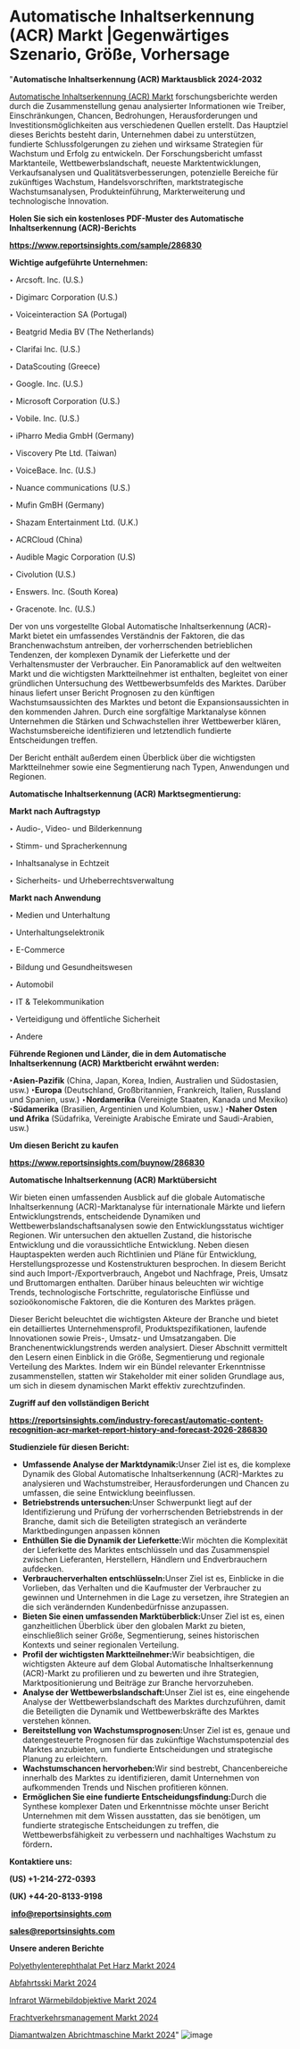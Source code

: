 # Automatische Inhaltserkennung (ACR) Markt |Gegenwärtiges Szenario, Größe, Vorhersage

"<strong><b>Automatische Inhaltserkennung (ACR) Marktausblick 2024-2032</b></strong>

<a href=https://www.reportsinsights.com/sample/286830>Automatische Inhaltserkennung (ACR) Markt</a> forschungsberichte werden durch die Zusammenstellung genau analysierter Informationen wie Treiber, Einschränkungen, Chancen, Bedrohungen, Herausforderungen und Investitionsmöglichkeiten aus verschiedenen Quellen erstellt. Das Hauptziel dieses Berichts besteht darin, Unternehmen dabei zu unterstützen, fundierte Schlussfolgerungen zu ziehen und wirksame Strategien für Wachstum und Erfolg zu entwickeln. Der Forschungsbericht umfasst Marktanteile, Wettbewerbslandschaft, neueste Marktentwicklungen, Verkaufsanalysen und Qualitätsverbesserungen, potenzielle Bereiche für zukünftiges Wachstum, Handelsvorschriften, marktstrategische Wachstumsanalysen, Produkteinführung, Markterweiterung und technologische Innovation.

<strong><b>Holen Sie sich ein kostenloses PDF-Muster des Automatische Inhaltserkennung (ACR)-Berichts</b></strong>

<a href=https://www.reportsinsights.com/sample/286830><strong><u>https://www.reportsinsights.com/sample/286830</u></strong></a>

<strong>Wichtige aufgeführte Unternehmen:</strong>

‣ Arcsoft. Inc. (U.S.)

‣ Digimarc Corporation (U.S.)

‣ Voiceinteraction SA (Portugal)

‣ Beatgrid Media BV (The Netherlands)

‣ Clarifai Inc. (U.S.)

‣ DataScouting (Greece)

‣ Google. Inc. (U.S.)

‣ Microsoft Corporation (U.S.)

‣ Vobile. Inc. (U.S.)

‣ iPharro Media GmbH (Germany)

‣ Viscovery Pte Ltd. (Taiwan)

‣ VoiceBace. Inc. (U.S.)

‣ Nuance communications (U.S.)

‣ Mufin GmBH (Germany)

‣ Shazam Entertainment Ltd. (U.K.)

‣ ACRCloud (China)

‣ Audible Magic Corporation (U.S)

‣ Civolution (U.S.)

‣ Enswers. Inc. (South Korea)

‣ Gracenote. Inc. (U.S.)

Der von uns vorgestellte Global Automatische Inhaltserkennung (ACR)-Markt bietet ein umfassendes Verständnis der Faktoren, die das Branchenwachstum antreiben, der vorherrschenden betrieblichen Tendenzen, der komplexen Dynamik der Lieferkette und der Verhaltensmuster der Verbraucher. Ein Panoramablick auf den weltweiten Markt und die wichtigsten Marktteilnehmer ist enthalten, begleitet von einer gründlichen Untersuchung des Wettbewerbsumfelds des Marktes. Darüber hinaus liefert unser Bericht Prognosen zu den künftigen Wachstumsaussichten des Marktes und betont die Expansionsaussichten in den kommenden Jahren. Durch eine sorgfältige Marktanalyse können Unternehmen die Stärken und Schwachstellen ihrer Wettbewerber klären, Wachstumsbereiche identifizieren und letztendlich fundierte Entscheidungen treffen.

Der Bericht enthält außerdem einen Überblick über die wichtigsten Marktteilnehmer sowie eine Segmentierung nach Typen, Anwendungen und Regionen.

<strong>Automatische Inhaltserkennung (ACR) Marktsegmentierung:</strong>

<strong>Markt nach Auftragstyp</Strong>

‣ Audio-, Video- und Bilderkennung

‣ Stimm- und Spracherkennung

‣ Inhaltsanalyse in Echtzeit

‣ Sicherheits- und Urheberrechtsverwaltung

<strong>Markt nach Anwendung</Strong>

‣ Medien und Unterhaltung

‣ Unterhaltungselektronik

‣ E-Commerce

‣ Bildung und Gesundheitswesen

‣ Automobil

‣ IT & Telekommunikation

‣ Verteidigung und öffentliche Sicherheit

‣ Andere

<strong><b>Führende Regionen und Länder, die in dem Automatische Inhaltserkennung (ACR) Marktbericht erwähnt werden:</b></strong>

<strong><b>‣Asien-Pazifik</b></strong> (China, Japan, Korea, Indien, Australien und Südostasien, usw.)
<strong><b>‣Europa</b></strong> (Deutschland, Großbritannien, Frankreich, Italien, Russland und Spanien, usw.)
‣<strong><b>Nordamerika</b></strong> (Vereinigte Staaten, Kanada und Mexiko)
<strong><b>‣Südamerika</b></strong> (Brasilien, Argentinien und Kolumbien, usw.)
<strong><b>‣Naher Osten und Afrika</b></strong> (Südafrika, Vereinigte Arabische Emirate und Saudi-Arabien, usw.)

<strong>Um diesen Bericht zu kaufen</strong>

<a href=https://www.reportsinsights.com/buynow/286830><strong><u>https://www.reportsinsights.com/buynow/286830</u></strong></a>

<strong>Automatische Inhaltserkennung (ACR) Marktübersicht</strong>

Wir bieten einen umfassenden Ausblick auf die globale Automatische Inhaltserkennung (ACR)-Marktanalyse für internationale Märkte und liefern Entwicklungstrends, entscheidende Dynamiken und Wettbewerbslandschaftsanalysen sowie den Entwicklungsstatus wichtiger Regionen. Wir untersuchen den aktuellen Zustand, die historische Entwicklung und die voraussichtliche Entwicklung. Neben diesen Hauptaspekten werden auch Richtlinien und Pläne für Entwicklung, Herstellungsprozesse und Kostenstrukturen besprochen. In diesem Bericht sind auch Import-/Exportverbrauch, Angebot und Nachfrage, Preis, Umsatz und Bruttomargen enthalten. Darüber hinaus beleuchten wir wichtige Trends, technologische Fortschritte, regulatorische Einflüsse und sozioökonomische Faktoren, die die Konturen des Marktes prägen.

Dieser Bericht beleuchtet die wichtigsten Akteure der Branche und bietet ein detailliertes Unternehmensprofil, Produktspezifikationen, laufende Innovationen sowie Preis-, Umsatz- und Umsatzangaben. Die Branchenentwicklungstrends werden analysiert. Dieser Abschnitt vermittelt den Lesern einen Einblick in die Größe, Segmentierung und regionale Verteilung des Marktes. Indem wir ein Bündel relevanter Erkenntnisse zusammenstellen, statten wir Stakeholder mit einer soliden Grundlage aus, um sich in diesem dynamischen Markt effektiv zurechtzufinden.

<strong>Zugriff auf den vollständigen Bericht</strong>

<a href=https://reportsinsights.com/industry-forecast/automatic-content-recognition-acr-market-report-history-and-forecast-2026-286830><strong>https://reportsinsights.com/industry-forecast/automatic-content-recognition-acr-market-report-history-and-forecast-2026-286830</strong></a>

<strong>Studienziele für diesen Bericht:</strong>
<ul>
  <li><strong>Umfassende Analyse der Marktdynamik:</strong>Unser Ziel ist es, die komplexe Dynamik des Global Automatische Inhaltserkennung (ACR)-Marktes zu analysieren und Wachstumstreiber, Herausforderungen und Chancen zu umfassen, die seine Entwicklung beeinflussen.</li>
  <li><strong>Betriebstrends untersuchen:</strong>Unser Schwerpunkt liegt auf der Identifizierung und Prüfung der vorherrschenden Betriebstrends in der Branche, damit sich die Beteiligten strategisch an veränderte Marktbedingungen anpassen können</li>
  <li><strong>Enthüllen Sie die Dynamik der Lieferkette:</strong>Wir möchten die Komplexität der Lieferkette des Marktes entschlüsseln und das Zusammenspiel zwischen Lieferanten, Herstellern, Händlern und Endverbrauchern aufdecken.</li>
  <li><strong>Verbraucherverhalten entschlüsseln:</strong>Unser Ziel ist es, Einblicke in die Vorlieben, das Verhalten und die Kaufmuster der Verbraucher zu gewinnen und Unternehmen in die Lage zu versetzen, ihre Strategien an die sich verändernden Kundenbedürfnisse anzupassen.</li>
  <li><strong>Bieten Sie einen umfassenden Marktüberblick:</strong>Unser Ziel ist es, einen ganzheitlichen Überblick über den globalen Markt zu bieten, einschließlich seiner Größe, Segmentierung, seines historischen Kontexts und seiner regionalen Verteilung.</li>
  <li><strong>Profil der wichtigsten Marktteilnehmer:</strong>Wir beabsichtigen, die wichtigsten Akteure auf dem Global Automatische Inhaltserkennung (ACR)-Markt zu profilieren und zu bewerten und ihre Strategien, Marktpositionierung und Beiträge zur Branche hervorzuheben.</li>
  <li><strong>Analyse der Wettbewerbslandschaft:</strong>Unser Ziel ist es, eine eingehende Analyse der Wettbewerbslandschaft des Marktes durchzuführen, damit die Beteiligten die Dynamik und Wettbewerbskräfte des Marktes verstehen können.</li>
  <li><strong>Bereitstellung von Wachstumsprognosen:</strong>Unser Ziel ist es, genaue und datengesteuerte Prognosen für das zukünftige Wachstumspotenzial des Marktes anzubieten, um fundierte Entscheidungen und strategische Planung zu erleichtern.</li>
  <li><strong>Wachstumschancen hervorheben:</strong>Wir sind bestrebt, Chancenbereiche innerhalb des Marktes zu identifizieren, damit Unternehmen von aufkommenden Trends und Nischen profitieren können.</li>
  <li><strong>Ermöglichen Sie eine fundierte Entscheidungsfindung:</strong>Durch die Synthese komplexer Daten und Erkenntnisse möchte unser Bericht Unternehmen mit dem Wissen ausstatten, das sie benötigen, um fundierte strategische Entscheidungen zu treffen, die Wettbewerbsfähigkeit zu verbessern und nachhaltiges Wachstum zu fördern<strong>.</strong></li>
</ul>
<strong>Kontaktiere uns:</strong>

<strong>(US) +1-214-272-0393</strong>

<strong>(UK) +44-20-8133-9198</strong>

<strong> </strong><a href=info@reportsinsights.com><strong><u>info@reportsinsights.com</u></strong></a>

<a href=sales@reportsinsights.com><strong><u>sales@reportsinsights.com</u></strong></a>

<strong>Unsere anderen Berichte</strong>

<a href=https://de.linkedin.com/pulse/polyethylenterephthalat-pet-harz-markt-2xqmf/>Polyethylenterephthalat Pet Harz Markt 2024</a>

<a href=https://de.linkedin.com/pulse/abfahrtsski-markt-2024-größe-anteil-wachstum-2032-market-growth-360-xccsf/>Abfahrtsski Markt 2024</a>

<a href=https://de.linkedin.com/pulse/infrarot-wärmebildobjektive-markt-wachstumsrate-e8qjf/>Infrarot Wärmebildobjektive Markt 2024</a>

<a href=https://de.linkedin.com/pulse/frachtverkehrsmanagement-markt-neuester-bericht-xhjsf/>Frachtverkehrsmanagement Markt 2024</a>

<a href=https://de.linkedin.com/pulse/diamantwalzen-abrichtmaschine-markt-new-nf5vf/>Diamantwalzen Abrichtmaschine Markt 2024</a>"
![image](https://github.com/Jaayaachit/RItracker/assets/158452289/caeb8fa0-04bf-4575-be63-72f71600996d)

